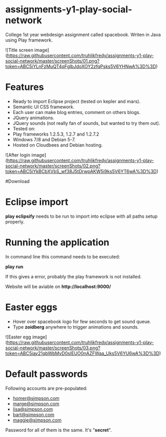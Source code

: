 # assignments-y1-play-social-network
College 1st year webdesign assignment called spacebook. Writen in Java using Play framework.

![Title screen image]
(https://raw.githubusercontent.com/truhlikfredy/assignments-y1-play-social-network/master/screenShots/01.png?token=ABC5iYLnFzMuQT4qFglbJdoXOY2zfqPsks5V6YHNwA%3D%3D)

# Features
* Ready to import Eclipse project (tested on kepler and mars).
* Semantic UI CSS framework.
* Each user can make blog entries, comment on others blogs.
* JQuery animations.
* JQuery sounds (not really fan of sounds, but wanted to try them out).
* Tested on:  
 * Play frameworks 1.2.5.3, 1.2.7 and 1.2.7.2
 * Windows 7/8 and Debian 5-7.
 * Hosted on Cloudbees and Debian hosting.

![After login image]
(https://raw.githubusercontent.com/truhlikfredy/assignments-y1-play-social-network/master/screenShots/02.png?token=ABC5iYkBCbXVbS_wf38J5tDrwpAKW5i9ks5V6YT6wA%3D%3D)

#Download

# Eclipse import
**play eclipsify** needs to be run to import into eclipse with all paths setup properly.

# Running the application
In command line this command needs to be executed:

**play run**

If this gives a error, probably the play framework is not installed.

Website will be aviable on **http://localhost:9000/**

# Easter eggs
* Hover over spacebook logo for few seconds to get sound queue.
* Type **zoidberg** anywhere to trigger animations and sounds.

![Easter egg image]
(https://raw.githubusercontent.com/truhlikfredy/assignments-y1-play-social-network/master/screenShots/03.png?token=ABC5iay21qbWbMvD0sIEUO0nAZFWaa_Uks5V6YU6wA%3D%3D)

# Default passwords
Following accounts are pre-populated:

* homer@simpson.com
* marge@simpson.com
* lisa@simpson.com
* bart@simpson.com
* maggie@simpson.com

Password for all of them is the same. It's "**secret**".
